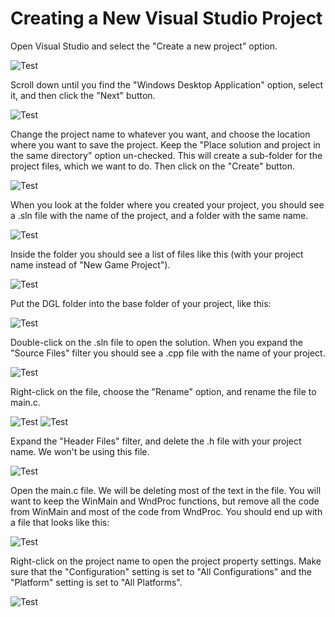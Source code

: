 # Creating a New Visual Studio Project

Open Visual Studio and select the "Create a new project" option.

![Test](images/new-project/Picture1.png)

Scroll down until you find the "Windows Desktop Application" option, select it, and then click the "Next" button.

![Test](images/new-project/Picture2.png)

Change the project name to whatever you want, and choose the location where you want to save the project. Keep the "Place solution and project in the same directory" option un-checked. This will create a sub-folder for the project files, which we want to do. Then click on the "Create" button.

![Test](images/new-project/Picture3.png)

When you look at the folder where you created your project, you should see a .sln file with the name of the project, and a folder with the same name. 

![Test](images/new-project/Picture4.png)

Inside the folder you should see a list of files like this (with your project name instead of "New Game Project").

![Test](images/new-project/Picture5.png)

Put the DGL folder into the base folder of your project, like this:

![Test](images/new-project/Picture6.png)

Double-click on the .sln file to open the solution. When you expand the "Source Files" filter you should see a .cpp file with the name of your project.

![Test](images/new-project/Picture7.png)

Right-click on the file, choose the "Rename" option, and rename the file to main.c.

![Test](images/new-project/Picture8.png) ![Test](images/new-project/Picture9.png)

Expand the "Header Files" filter, and delete the .h file with your project name. We won't be using this file.

![Test](images/new-project/Picture10.png)

Open the main.c file. We will be deleting most of the text in the file. You will want to keep the WinMain and WndProc functions, but remove all the code from WinMain and most of the code from WndProc. You should end up with a file that looks like this:

![Test](images/new-project/Picture11.png)

Right-click on the project name to open the project property settings. Make sure that the "Configuration" setting is set to "All Configurations" and the "Platform" setting is set to "All Platforms".

![Test](images/new-project/Picture12.png)
